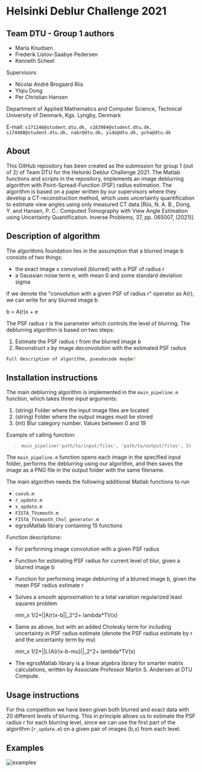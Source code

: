 # Helsinki Deblur Challenge 2021 
## Team DTU - Group 1 authors
- Maria Knudsen
- Frederik Listov-Saabye Pedersen
- Kenneth Scheel

Supervisors

- Nicolai André Brogaard Riis
- Yiqiu Dong
- Per Christian Hansen

Department of Applied Mathematics and Computer Science, Technical University of Denmark, Kgs. Lyngby, Denmark

E-mail: `s171246@student.dtu.dk, s183984@student.dtu.dk, s174488@student.dtu.dk, nabr@dtu.dk, yido@dtu.dk, pcha@dtu.dk`

## About

This GitHub repository has been created as the submission for group 1 (out of 2) of Team DTU for the Helsinki Deblur Challenge 2021. The Matlab functions and scripts in the repository, implements an image deblurring algorithm with Point-Spread-Function (PSF) radius estimation. The algorithm is based on a paper written by our supervisors where they develop a CT-reconstruction method, which uses uncertainty quantification to estimate view angles using only measured CT data [Riis, N. A. B., Dong, Y. and Hansen, P. C.: Computed Tomography with View Angle
Estimation using Uncertainty Quantification. Inverse Problems, 37, pp. 065007, (2021)].

## Description of algorithm

The algorithms foundation lies in the assumption that a blurred image b consists of two things:
- the exact image x convolved (blurred) with a PSF of radius r
- a Gaussian noise term e, with mean 0 and some standard deviation sigma 

If we denote the "convolution with a given PSF of radius r" operator as A(r), we can write for any blurred image b

b = A(r)x + e 

The PSF radius r is the parameter which controls the level of blurring. The deblurring algorithm is based on two steps:

1) Estimate the PSF radius r from the blurred image b
2) Reconstruct x by image deconvolution with the estimated PSF radius


```bash
Full description of algorithm, pseudocode maybe?
```


## Installation instructions

The main deblurring algorithm is implemented in the `main_pipeline.m` function, which takes three input arguments:

1. (string) Folder where the input image files are located
2. (string) Folder where the output images must be stored
3. (int) Blur category number. Values between 0 and 19

Example of calling function: 
> `main_pipeline('path/to/input/files', 'path/to/output/files', 3)`

The `main_pipeline.m` function opens each image in the specified input folder, performs the deblurring using our algorithm, and then saves the image as a PNG file in the output folder with the same filename. 

The main algorithm needs the following additional Matlab functions to run
- `convb.m`  
- `r_update.m`
- `x_update.m`
- `FISTA_TVsmooth.m`
- `FISTA_TVsmooth_Chol_generator.m`
- egrssMatlab library containing 15 functions

Function descriptions:
- For performing image convolution with a given PSF radius

- Function for estimating PSF radius for current level of blur, given a blurred image b

- Function for performing image deblurring of a blurred image b, given the mean PSF radius estimate r

- Solves a smooth approximation to a total variation regularized least squares problem  

   min_x  1/2*||A(r)x-b||_2^2+ lambda*TV(x)

- Same as above, but with an added Cholesky term for including uncertainty in PSF radius estimate (denote the PSF radius estimate by r and the uncertainty term by mu)

   min_x  1/2*||L{A(r)x-b-mu}||_2^2+ lambda*TV(x)

- The egrssMatlab library is a linear algebra library for smarter matrix calculations, written by Associate Professor Martin S. Andersen at DTU Compute. 

## Usage instructions

For this competition we have been given both blurred and exact data with 20 different levels of blurring. This in principle allows us to estimate the PSF radius r for each blurring level, since we can use the first part of the algorithm (`r_update.m`) on a given pair of images (b,x) from each level. 

## Examples

![examples](assets/steps_examples.png)

